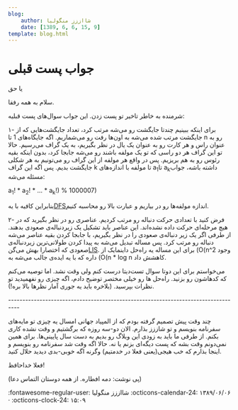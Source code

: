 ```yaml
---
blog:
    author: شااززز منگولیا
    date: [1389, 6, 6, 15, 9]
template: blog.html
---
```

# جواب پست قبلی

<div class="cnt">
<p>یا حق</p>
<p>سلام به همه رفقا.</p>
<p>شرمنده به خاطر تاخیر تو پست زدن. این جواب سوال‌های پست قبلیه:</p>
<p>۱- برای اینکه ببینیم چندتا جایگشت رو می‌شه مرتب کرد،‌ تعداد جایگشت‌هایی که از جایگشت مرتب شده می‌شه به اون‌ها رفت رو می‌شماریم. اگه جایگاه‌های 1 تا n رو به عنوان راس و هر کارت رو به عنوان یک یال در نظر بگیریم، به یک گراف می‌رسیم. حالا تو این گراف هر دو راسی که تو یک مولفه باشند رو می‌شه جابجا کرد، بدون اینکه بقیه رئوس رو به هم بریزیم. پس در واقع هر مولفه از این گراف رو می‌تونیم به هر شکلی جایگشت بدیم. پس اگه این گراف k تا مولفه با اندازه‌های a<sub>1</sub>تا a<sub>k</sub>داشته باشه، جواب مسئله می‌شه:</p>
<p>a<sub>1</sub>! * a<sub>2</sub>! * ... * a<sub>k</sub>!) % 1000007)</p>
<p>بنابراین کافیه با یه<a href="http://fa.wikipedia.org/wiki/%D8%A7%D9%84%DA%AF%D9%88%D8%B1%DB%8C%D8%AA%D9%85_%D8%AC%D8%B3%D8%AA%D8%AC%D9%88%DB%8C_%D8%A7%D9%88%D9%84_%D8%B9%D9%85%D9%82" title="الگوریتم جستجوی اول عمق">DFS</a>اندازه مولفه‌ها رو در بیاریم و عبارت بالا رو محاسبه کنیم.</p>
<p>۲- فرض کنید با تعدادی حرکت دنباله رو مرتب کردیم. عناصری رو در نظر بگیرید که در هیچ مرحله‌ای حرکت داده نشده‌اند. این عناصر باید تشکیل یک زیردنباله‌ی صعودی بدهند. از طرفی اگر یک زیر دنباله‌ی صعودی را در نظر بگیریم، با جابجا کردن بقیه عناصر می‌شه دنباله رو مرتب کرد. پس مساله تبدیل می‌شه به پیدا کردن طولانی‌ترین زیردنباله‌ی صعودی که اختصارا بهش می‌گن<a href="http://fa.wikipedia.org/wiki/%D8%B7%D9%88%D9%84%D8%A7%D9%86%DB%8C%E2%80%8C%D8%AA%D8%B1%DB%8C%D9%86_%D8%B2%DB%8C%D8%B1%D8%B1%D8%B4%D8%AA%D9%87_%D8%B5%D8%B9%D9%88%D8%AF%DB%8C" target="_blank" title="طولانی‌ترین زیررشته صعودی">LIS</a>. برای این مساله یه راه‌حل داینمایک از (O(n^2 وجود داره که با یه ایده‌ی جالب می‌شه به (O(n * log n کاهشش داد.</p>
<p>می‌خواستم برای این دوتا سوال تست‌دیتا درست کنم ولی وقت نشد. اما توصیه می‌کنم که کدهاشون رو بزنید. راه‌حل ها رو خیلی مختصر توضیح دادم، اگه چیزی رو نفهمیدید تو نظرات بپرسید. (بلاخره باید یه جوری آمار نظرها بالا بره!).</p>
<p>----------------------------------------------------------------------------------</p>
<p>چند وقت پیش تصمیم گرفته بودم که از المپیاد جهانی امسال یه چیزی تو مایه‌های سفرنامه بنویسم و تو شاززز بذارم. الان دو-سه روزه که برگشتیم و وقت نشده کاری بکنم. از طرفی ما باید به زودی این وبلاگ رو بدیم به دست سال پایینی‌ها. برای همین نمی‌دونم وقت بشه که پست دیگه‌ای بزنم یا نه. حالا اگه وقت شد سفرنامه رو بنویسم و اینجا بذارم که خب هیجی(یعنی فعلا در خدمتیم) وگرنه اگه خوبی-بدی دیدید حلال کنید.</p>
<p>فعلا خداحافظ!</p>
<p>(پی نوشت: دمه افطاره. از همه دوستان التماس دعا)</p>
</div>

<div class="blog-info" markdown>
<span class="blog-author">
:fontawesome-regular-user: شااززز منگولیا
</span>
<span class="blog-date">
:octicons-calendar-24: ۱۳۸۹/۰۶/۰۶ · :octicons-clock-24: ۱۵:۰۹
</span>
</div>

